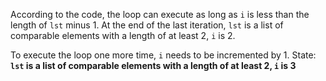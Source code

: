 According to the code, the loop can execute as long as `i` is less than the length of `lst` minus 1. At the end of the last iteration, `lst` is a list of comparable elements with a length of at least 2, `i` is 2. 

To execute the loop one more time, `i` needs to be incremented by 1. 
State: **`lst` is a list of comparable elements with a length of at least 2, `i` is 3**